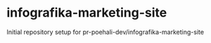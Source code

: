 # infografika-marketing-site

Initial repository setup for pr-poehali-dev/infografika-marketing-site